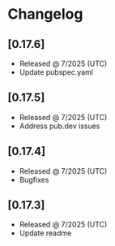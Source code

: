 # Changelog

## [0.17.6]

- Released @ 7/2025 (UTC)
- Update pubspec.yaml

## [0.17.5]

- Released @ 7/2025 (UTC)
- Address pub.dev issues

## [0.17.4]

- Released @ 7/2025 (UTC)
- Bugfixes

## [0.17.3]

- Released @ 7/2025 (UTC)
- Update readme
